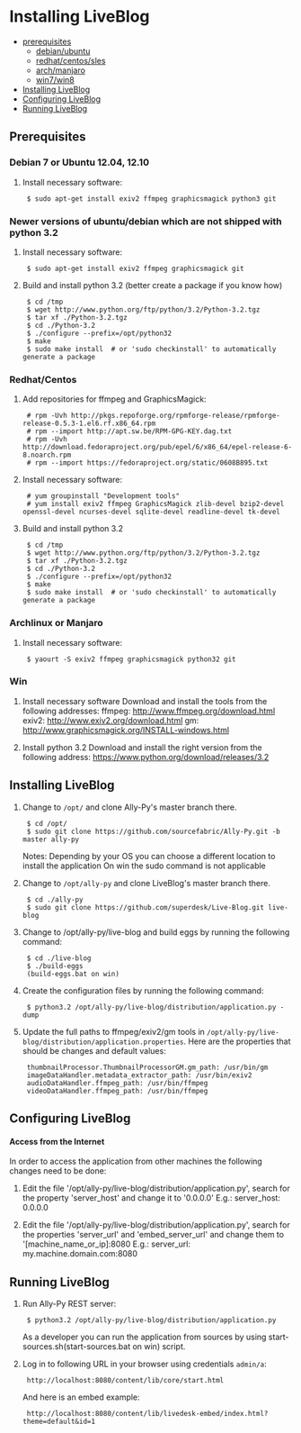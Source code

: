 Installing LiveBlog
============================

+ [prerequisites](#prerequisites)
    - [debian/ubuntu](#debian-7-or-ubuntu-1204-1210)
    - [redhat/centos/sles](#redhatcentos)
    - [arch/manjaro](#archlinux-or-manjaro)
    - [win7/win8](#win7-or-win8)    
+ [Installing LiveBlog](#installing-liveblog)
+ [Configuring LiveBlog](#configuring-liveblog)
+ [Running LiveBlog](#running-liveblog)


## Prerequisites


### Debian 7 or Ubuntu 12.04, 12.10

1. Install necessary software:

        $ sudo apt-get install exiv2 ffmpeg graphicsmagick python3 git

        
### Newer versions of ubuntu/debian which are not shipped with python 3.2

1. Install necessary software:

        $ sudo apt-get install exiv2 ffmpeg graphicsmagick git

2. Build and install python 3.2 (better create a package if you know how)

        $ cd /tmp
        $ wget http://www.python.org/ftp/python/3.2/Python-3.2.tgz
        $ tar xf ./Python-3.2.tgz
        $ cd ./Python-3.2
        $ ./configure --prefix=/opt/python32
        $ make
        $ sudo make install  # or 'sudo checkinstall' to automatically generate a package
        
        
### Redhat/Centos

1. Add repositories for ffmpeg and GraphicsMagick:

        # rpm -Uvh http://pkgs.repoforge.org/rpmforge-release/rpmforge-release-0.5.3-1.el6.rf.x86_64.rpm 
        # rpm --import http://apt.sw.be/RPM-GPG-KEY.dag.txt
        # rpm -Uvh http://download.fedoraproject.org/pub/epel/6/x86_64/epel-release-6-8.noarch.rpm
        # rpm --import https://fedoraproject.org/static/0608B895.txt

2. Install necessary software:

        # yum groupinstall "Development tools"
        # yum install exiv2 ffmpeg GraphicsMagick zlib-devel bzip2-devel openssl-devel ncurses-devel sqlite-devel readline-devel tk-devel

3. Build and install python 3.2

        $ cd /tmp
        $ wget http://www.python.org/ftp/python/3.2/Python-3.2.tgz
        $ tar xf ./Python-3.2.tgz
        $ cd ./Python-3.2
        $ ./configure --prefix=/opt/python32
        $ make
        $ sudo make install  # or 'sudo checkinstall' to automatically generate a package

        
        
### Archlinux or Manjaro

1. Install necessary software:

        $ yaourt -S exiv2 ffmpeg graphicsmagick python32 git

        
        
### Win

1. Install necessary software
   Download and install the tools from the following addresses:
        ffmpeg: http://www.ffmpeg.org/download.html
        exiv2: http://www.exiv2.org/download.html
        gm: http://www.graphicsmagick.org/INSTALL-windows.html
        
2. Install python 3.2
   Download and install the right version from the following address:
        https://www.python.org/download/releases/3.2


        
## Installing LiveBlog

1. Change to `/opt/` and clone Ally-Py's master branch there.

        $ cd /opt/
        $ sudo git clone https://github.com/sourcefabric/Ally-Py.git -b master ally-py
        
   Notes: 
        Depending by your OS you can choose a different location to install the application
        On win the sudo command is not applicable 
        
        
2. Change to `/opt/ally-py` and clone LiveBlog's master branch there.

        $ cd ./ally-py
        $ sudo git clone https://github.com/superdesk/Live-Blog.git live-blog

3. Change to /opt/ally-py/live-blog and build eggs by running the following command:

        $ cd ./live-blog
        $ ./build-eggs 
        (build-eggs.bat on win)

4. Create the configuration files by running the following command:

        $ python3.2 /opt/ally-py/live-blog/distribution/application.py -dump

5. Update the full paths to ffmpeg/exiv2/gm tools in `/opt/ally-py/live-blog/distribution/application.properties`.
   Here are the properties that should be changes and default values:
   
        thumbnailProcessor.ThumbnailProcessorGM.gm_path: /usr/bin/gm
        imageDataHandler.metadata_extractor_path: /usr/bin/exiv2
        audioDataHandler.ffmpeg_path: /usr/bin/ffmpeg
        videoDataHandler.ffmpeg_path: /usr/bin/ffmpeg
        
        

## Configuring LiveBlog

#### Access from the Internet
In order to access the application from other machines the following changes need to be done:

1. Edit the file '/opt/ally-py/live-blog/distribution/application.py', search for
   the property 'server_host' and change it to '0.0.0.0'
   E.g.: server_host: 0.0.0.0

2. Edit the file '/opt/ally-py/live-blog/distribution/application.py', search for the
   properties 'server_url' and 'embed_server_url' and change them to
   '[machine_name_or_ip]:8080
   E.g.: server_url: my.machine.domain.com:8080



## Running LiveBlog

1. Run Ally-Py REST server:

        $ python3.2 /opt/ally-py/live-blog/distribution/application.py
        
   As a developer you can run the application from sources by using start-sources.sh(start-sources.bat on win) script.


2. Log in to following URL in your browser using credentials `admin/a`:

        http://localhost:8080/content/lib/core/start.html

   And here is an embed example:

        http://localhost:8080/content/lib/livedesk-embed/index.html?theme=default&id=1
